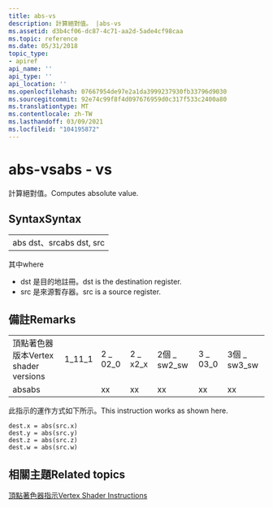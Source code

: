 ```yaml
---
title: abs-vs
description: 計算絕對值。 |abs-vs
ms.assetid: d3b4cf06-dc87-4c71-aa2d-5ade4cf98caa
ms.topic: reference
ms.date: 05/31/2018
topic_type:
- apiref
api_name: ''
api_type: ''
api_location: ''
ms.openlocfilehash: 07667954de97e2a1da3999237930fb33796d9030
ms.sourcegitcommit: 92e74c99f8f4d097676959d0c317f533c2400a80
ms.translationtype: MT
ms.contentlocale: zh-TW
ms.lasthandoff: 03/09/2021
ms.locfileid: "104195872"
---
```

# <a name="abs---vs"></a><span data-ttu-id="a1961-104">abs-vs</span><span class="sxs-lookup"><span data-stu-id="a1961-104">abs - vs</span></span>

<span data-ttu-id="a1961-105">計算絕對值。</span><span class="sxs-lookup"><span data-stu-id="a1961-105">Computes absolute value.</span></span>

## <a name="syntax"></a><span data-ttu-id="a1961-106">Syntax</span><span class="sxs-lookup"><span data-stu-id="a1961-106">Syntax</span></span>



|              |
|--------------|
| <span data-ttu-id="a1961-107">abs dst、src</span><span class="sxs-lookup"><span data-stu-id="a1961-107">abs dst, src</span></span> |



 

<span data-ttu-id="a1961-108">其中</span><span class="sxs-lookup"><span data-stu-id="a1961-108">where</span></span>

-   <span data-ttu-id="a1961-109">dst 是目的地註冊。</span><span class="sxs-lookup"><span data-stu-id="a1961-109">dst is the destination register.</span></span>
-   <span data-ttu-id="a1961-110">src 是來源暫存器。</span><span class="sxs-lookup"><span data-stu-id="a1961-110">src is a source register.</span></span>

## <a name="remarks"></a><span data-ttu-id="a1961-111">備註</span><span class="sxs-lookup"><span data-stu-id="a1961-111">Remarks</span></span>



|                        |      |      |      |       |      |       |
|------------------------|------|------|------|-------|------|-------|
| <span data-ttu-id="a1961-112">頂點著色器版本</span><span class="sxs-lookup"><span data-stu-id="a1961-112">Vertex shader versions</span></span> | <span data-ttu-id="a1961-113">1\_1</span><span class="sxs-lookup"><span data-stu-id="a1961-113">1\_1</span></span> | <span data-ttu-id="a1961-114">2 \_ 0</span><span class="sxs-lookup"><span data-stu-id="a1961-114">2\_0</span></span> | <span data-ttu-id="a1961-115">2 \_ x</span><span class="sxs-lookup"><span data-stu-id="a1961-115">2\_x</span></span> | <span data-ttu-id="a1961-116">2個 \_ sw</span><span class="sxs-lookup"><span data-stu-id="a1961-116">2\_sw</span></span> | <span data-ttu-id="a1961-117">3 \_ 0</span><span class="sxs-lookup"><span data-stu-id="a1961-117">3\_0</span></span> | <span data-ttu-id="a1961-118">3個 \_ sw</span><span class="sxs-lookup"><span data-stu-id="a1961-118">3\_sw</span></span> |
| <span data-ttu-id="a1961-119">abs</span><span class="sxs-lookup"><span data-stu-id="a1961-119">abs</span></span>                    |      | <span data-ttu-id="a1961-120">x</span><span class="sxs-lookup"><span data-stu-id="a1961-120">x</span></span>    | <span data-ttu-id="a1961-121">x</span><span class="sxs-lookup"><span data-stu-id="a1961-121">x</span></span>    | <span data-ttu-id="a1961-122">x</span><span class="sxs-lookup"><span data-stu-id="a1961-122">x</span></span>     | <span data-ttu-id="a1961-123">x</span><span class="sxs-lookup"><span data-stu-id="a1961-123">x</span></span>    | <span data-ttu-id="a1961-124">x</span><span class="sxs-lookup"><span data-stu-id="a1961-124">x</span></span>     |



 

<span data-ttu-id="a1961-125">此指示的運作方式如下所示。</span><span class="sxs-lookup"><span data-stu-id="a1961-125">This instruction works as shown here.</span></span>


```
dest.x = abs(src.x)
dest.y = abs(src.y)
dest.z = abs(src.z)
dest.w = abs(src.w)
```



## <a name="related-topics"></a><span data-ttu-id="a1961-126">相關主題</span><span class="sxs-lookup"><span data-stu-id="a1961-126">Related topics</span></span>

<dl> <dt>

[<span data-ttu-id="a1961-127">頂點著色器指示</span><span class="sxs-lookup"><span data-stu-id="a1961-127">Vertex Shader Instructions</span></span>](dx9-graphics-reference-asm-vs-instructions.md)
</dt> </dl>

 

 




